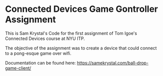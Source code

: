 # Connected Devices Game Gontroller Assignment
This is Sam Krystal's Code for the first assignment of Tom Igoe's Connected Devices course at NYU ITP.

The objective of the assignment was to create a device that could connect to a pong-esque game over wifi.

Documentation can be found here: 
https://samekrystal.com/ball-drop-game-client/
